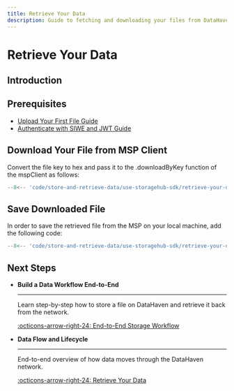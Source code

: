 ```yaml
---
title: Retrieve Your Data
description: Guide to fetching and downloading your files from DataHaven using the StorageHub SDK.
---
```


# Retrieve Your Data

## Introduction

## Prerequisites

- [Upload Your First File Guide](/store-and-retrieve-data/use-storagehub-sdk/upload-your-first-file)
- [Authenticate with SIWE and JWT Guide](/store-and-retrieve-data/use-storagehub-sdk/authenticate-with-siwe-and-jwt)

## Download Your File from MSP Client

Convert the file key to hex and pass it to the .downloadByKey function of the mspClient as follows:

```ts title="index.ts"
--8<-- 'code/store-and-retrieve-data/use-storagehub-sdk/retrieve-your-data/download-file-from-msp.ts'
```

## Save Downloaded File

In order to save the retrieved file from the MSP on your local machine, add the following code:

```ts title="index.ts"
--8<-- 'code/store-and-retrieve-data/use-storagehub-sdk/retrieve-your-data/save-downloaded-file.ts'
```

## Next Steps

<div class="grid cards" markdown>

-   __Build a Data Workflow End-to-End__

    ---

    Learn step-by-step how to store a file on DataHaven and retrieve it back from the network.

    [:octicons-arrow-right-24: End-to-End Storage Workflow](/store-and-retrieve-data/use-storagehub-sdk/end-to-end-storage-workflow)

-   __Data Flow and Lifecycle__

    ---

    End-to-end overview of how data moves through the DataHaven network.

    [:octicons-arrow-right-24: Retrieve Your Data](/how-it-works/data-and-provider-model/data-flow-and-lifecycle)


</div>